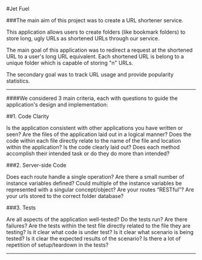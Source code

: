 #Jet Fuel

###The main aim of this project was to create a URL shortener service.

This application allows users to create folders (like bookmark folders) to store long, ugly URLs as shortened URLs through our service.

The main goal of this application was to redirect a request at the shortened URL to a user's long URL equivalent. Each shortened URL is belong to a unique folder which is capable of storing "n" URLs.

The secondary goal was to track URL usage and provide popularity statistics.

---

####We considered 3 main criteria, each with questions to guide the application's design and implementation: 

##1. Code Clarity

Is the application consistent with other applications you have written or seen?
Are the files of the application laid out in a logical manner?
Does the code within each file directly relate to the name of the file and location within the application?
Is the code clearly laid out?
Does each method accomplish their intended task or do they do more than intended?

###2. Server-side Code

Does each route handle a single operation?
Are there a small number of instance variables defined?
Could multiple of the instance variables be represented with a singular concept/object?
Are your routes “RESTful”?
Are your urls stored to the correct folder database?

###3. Tests

Are all aspects of the application well-tested?
Do the tests run? Are there failures?
Are the tests within the test file directly related to the file they are testing?
Is it clear what code is under test?
Is it clear what scenario is being tested?
Is it clear the expected results of the scenario?
Is there a lot of repetition of setup/teardown in the tests?

---
